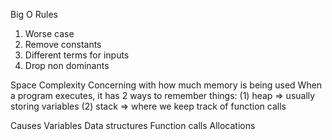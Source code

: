 Big O Rules
1. Worse case
2. Remove constants
3. Different terms for inputs
4. Drop non dominants

Space Complexity
Concerning with how much memory is being used
When a program executes, it has 2 ways to remember things:
(1) heap => usually storing variables
(2) stack => where we keep track of function calls

Causes
Variables 
Data structures
Function calls
Allocations